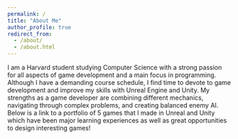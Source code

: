 ```yaml
---
permalink: /
title: "About Me"
author_profile: true
redirect_from: 
  - /about/
  - /about.html
---
```


I am a Harvard student studying Computer Science with a strong passion for all aspects of game development and a main focus in programming.
Although I have a demanding course schedule, I find time to devote to game development and improve my skills with Unreal Engine and Unity. My strengths as a
game developer are combining different mechanics, navigating through complex problems, and creating balanced enemy AI. Below is a link to a portfolio of 5 games
that I made in Unreal and Unity which have been major learning experiences as well as great opportunities to design interesting games!

